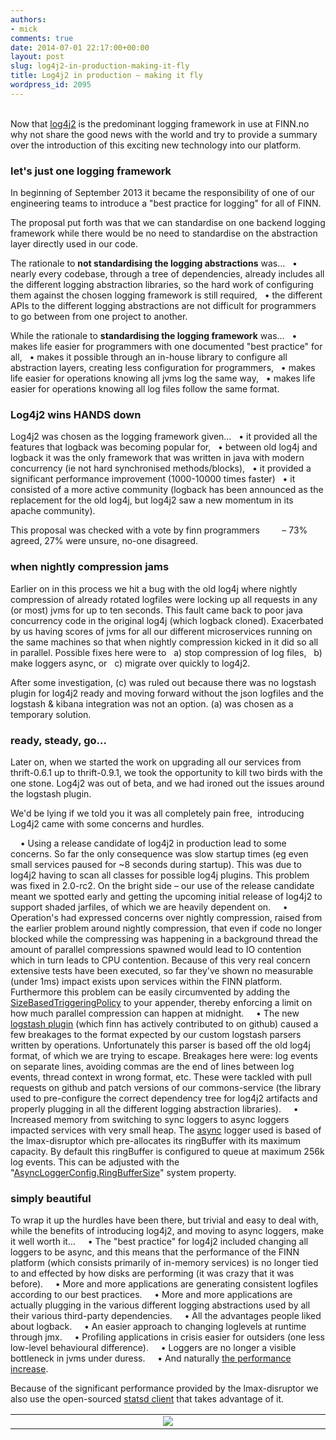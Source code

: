 ```yaml
---
authors:
- mick
comments: true
date: 2014-07-01 22:17:00+00:00
layout: post
slug: log4j2-in-production-making-it-fly
title: Log4j2 in production – making it fly
wordpress_id: 2095
---
```


<br/>
Now that <a href="http://logging.apache.org/log4j/2.x/">log4j2</a> is the predominant logging framework in use at FINN.no why not share the good news with the world and try to provide a summary over the introduction of this exciting new technology into our platform.

<h3>let's just one logging framework</h3>
In beginning of September 2013 it became the responsibility of one of our engineering teams to introduce a "best practice for logging" for all of FINN.

The proposal put forth was that we can standardise on one backend logging framework while there would be no need to standardise on the abstraction layer directly used in our code.

The rationale to <strong>not standardising the logging abstractions</strong> was…
&nbsp;&nbsp;• nearly every codebase, through a tree of dependencies, already includes all the different logging abstraction libraries, so the hard work of configuring them against the chosen logging framework is still required,
&nbsp;&nbsp;• the different APIs to the different logging abstractions are not difficult for programmers to go between from one project to another.

While the rationale to <strong>standardising the logging framework</strong> was…
&nbsp;&nbsp;• makes life easier for programmers with one documented "best practice" for all,
&nbsp;&nbsp;• makes it possible through an in-house library to configure all abstraction layers, creating less configuration for programmers,
&nbsp;&nbsp;• makes life easier for operations knowing all jvms log the same way,
&nbsp;&nbsp;• makes life easier for operations knowing all log files follow the same format.


<h3>Log4j2 wins HANDS down</h3>

Log4j2 was chosen as the logging framework given…
&nbsp;&nbsp;• it provided all the features that logback was becoming popular for,
&nbsp;&nbsp;• between old log4j and logback it was the only framework that was written in java with modern concurrency (ie not hard synchronised methods/blocks),
&nbsp;&nbsp;• it provided a significant performance improvement (1000-10000 times faster)
&nbsp;&nbsp;• it consisted of a more active community (logback has been announced as the replacement for the old log4j, but log4j2 saw a new momentum in its apache community).

This proposal was checked with a vote by finn programmers
&nbsp;&nbsp;&nbsp;&nbsp;&nbsp;&nbsp;&nbsp;&nbsp;– 73% agreed, 27% were unsure, no-one disagreed.


<h3>when nightly compression jams</h3>
Earlier on in this process we hit a bug with the old log4j where nightly compression of already rotated logfiles were locking up all requests in any (or most) jvms for up to ten seconds. This fault came back to poor java concurrency code in the original log4j (which logback cloned). Exacerbated by us having scores of jvms for all our different microservices running on the same machines so that when nightly compression kicked in it did so all in parallel.  Possible fixes here were to
&nbsp;&nbsp;a) stop compression of log files,
&nbsp;&nbsp;b) make loggers async, or
&nbsp;&nbsp;c) migrate over quickly to log4j2.

After some investigation, (c) was ruled out because there was no logstash plugin for log4j2 ready and moving forward without the json logfiles and the logstash & kibana integration was not an option. (a) was chosen as a temporary solution.


<h3>ready, steady, go…</h3>
Later on, when we started the work on upgrading all our services from thrift-0.6.1 up to thrift-0.9.1, we took the opportunity to kill two birds with the one stone. Log4j2 was out of beta, and we had ironed out the issues around the logstash plugin.

We'd be lying if we told you it was all completely pain free,
&nbsp;introducing Log4j2 came with some concerns and hurdles.

&nbsp;&nbsp;&nbsp;&nbsp;• Using a release candidate of log4j2 in production lead to some concerns. So far the only consequence was slow startup times (eg even small services paused for ~8 seconds during startup). This was due to log4j2 having to scan all classes for possible log4j plugins. This problem was fixed in 2.0-rc2. On the bright side – our use of the release candidate meant we spotted early and getting the upcoming initial release of log4j2 to support shaded jarfiles, of which we are heavily dependent on.
&nbsp;&nbsp;&nbsp;&nbsp;• Operation's had expressed concerns over nightly compression, raised from the earlier problem around nightly compression, that even if code no longer blocked while the compressing was happening in a background thread the amount of parallel compressions spawned would lead to IO contention which in turn leads to CPU contention. Because of this very real concern extensive tests have been executed, so far they've shown no measurable (under 1ms) impact exists upon services within the FINN platform. Furthermore this problem can be easily circumvented by adding the <a href="http://logging.apache.org/log4j/2.x/manual/appenders.html#TriggeringPolicies">SizeBasedTriggeringPolicy</a> to your appender, thereby enforcing a limit on how much parallel compression can happen at midnight.
&nbsp;&nbsp;&nbsp;&nbsp;• The new <a href="https://github.com/finn-no/log4j2-logstash-jsonevent-layout">logstash plugin</a> (which finn has actively contributed to on github) caused a few breakages to the format expected by our custom logstash parsers written by operations. Unfortunately this parser is based off the old log4j format, of which we are trying to escape. Breakages here were: log events on separate lines, avoiding commas are the end of lines between log events, thread context in wrong format, etc. These were tackled with pull requests on github and patch versions of our commons-service (the library used to pre-configure the correct dependency tree for log4j2 artifacts and properly plugging in all the different logging abstraction libraries).
&nbsp;&nbsp;&nbsp;&nbsp;• Increased memory from switching to sync loggers to async loggers impacted services with very small heap. The <a href="http://logging.apache.org/log4j/2.x/manual/async.html#AllAsync">async</a> logger used is based of the lmax-disruptor which pre-allocates its ringBuffer with its maximum capacity. By default this ringBuffer is configured to queue at maximum 256k log events. This can be adjusted with the "<a href="http://logging.apache.org/log4j/2.x/manual/async.html#MixedSync-Async">AsyncLoggerConfig.RingBufferSize</a>" system property.


<h3>simply beautiful</h3>
To wrap it up the hurdles have been there, but trivial and easy to deal with, while the benefits of introducing log4j2, and moving to async loggers, make it well worth it…
&nbsp;&nbsp;&nbsp;&nbsp;• The "best practice" for log4j2 included changing all loggers to be async, and this means that the performance of the FINN platform (which consists primarily of in-memory services) is no longer tied to and effected by how disks are performing (it was crazy that it was before).
&nbsp;&nbsp;&nbsp;&nbsp;• More and more applications are generating consistent logfiles according to our best practices.
&nbsp;&nbsp;&nbsp;&nbsp;• More and more applications are actually plugging in the various different logging abstractions used by all their various third-party dependencies.
&nbsp;&nbsp;&nbsp;&nbsp;• All the advantages people liked about logback.
&nbsp;&nbsp;&nbsp;&nbsp;• An easier approach to changing loglevels at runtime through jmx.
&nbsp;&nbsp;&nbsp;&nbsp;• Profiling applications in crisis easier for outsiders (one less low-level behavioural difference).
&nbsp;&nbsp;&nbsp;&nbsp;• Loggers are no longer a visible bottleneck in jvms under duress.
&nbsp;&nbsp;&nbsp;&nbsp;• And naturally <a href="http://www.javacodegeeks.com/2013/07/log4j-2-performance-close-to-insane.html">the performance increase</a>.

Because of the significant performance provided by the lmax-disruptor we also use the open-sourced <a href="https://github.com/finn-no/statsd-lmax-disruptor-client">statsd client</a> that takes advantage of it.
<table><tr><td width="50%"></td><td><a href="http://www.deviantart.com/art/Fire-and-Ice-129732715"><img src="http://wever.org/Fire_and_Ice_by_Canadian_fast_food.jpg"/></a></td><td width="50%"></td></tr></table>

